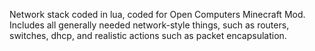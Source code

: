 Network stack coded in lua, coded for Open Computers Minecraft Mod. Includes all generally needed network-style things, such as routers, switches, dhcp, and realistic actions such as packet encapsulation.
